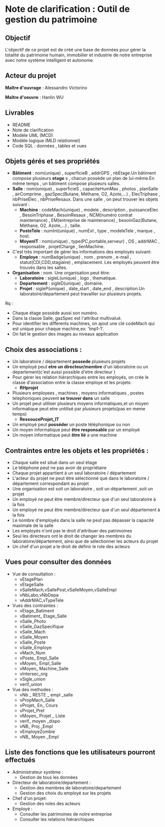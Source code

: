 # Note de clarification : Outil de gestion du patrimoine

## Objectif
L'objectif de ce projet est de créé une base de données pour gérer la totalité du patrimoine humain, immobilier et industrie de notre entreprise avec notre système intelligent et autonome.

## Acteur du projet
__Maître d'ouvrage__ : Alessandro Victorino

__Maître d'oeuvre__ : Hanlin WU

## Livrables
 - README
 - Note de clarification
 - Modèle UML (MCD)
 - Modèle logique (MLD relationnel)
 - Code SQL : données , tables et vues

## Objets gérés et ses propriétés
* __Bâtiment__ : nom(unique) , superficieB , addrGPS , nbEtage.Un bâtiment compose plusieurs __etage__ s , chacun possède un plan de lui-même.En même temps , un bâtiment compose plusieurs salles.
* __Salle__ : nom(unique) , superficieS , capaciteHumMax , photos , planSalle , airComprime , gazSpec(Butane, Méthane, O2, Azote,...) , ElecTriphase , nbPriseElec , nbPriseResaux. Dans une salle , on peut trouver les objets suivant :
  * __Machine__ : codeMach(unique) , modele , description , puissanceElec , BesoinTriphase , BesoinResaux , NCM(numéro contrat maintenance) , EM(entreprise de maintenance) , besoinGaz(Butane, Méthane, O2, Azote,...) , taille.
  * __PosteTele__ : numInt(unique) , numExt , type , modeleTele , marque , host.
  * __MoyenIT__ : nom(unique) , type(PC,portable,serveur) , OS , addrMAC , responsable , projetCharge , lienMachine.
* C'est très important de gérer les informations des employés suivant:
  * __Employe__ : numBadge(unique) , nom , prenom , e-mail , statut(CDI,CDD,stagiaire) , emplacement. Les employés peuvent être trouvés dans les salles.
* __Organisation__ : nom. Une organisation peut être:
  * __Laboratoire__ : sigleL(unique) , logo , thematique.
  * __Departement__ : sigleD(unique) , domaine.
  * __Projet__ : sigleP(unique) , date_start , date_end , description.Un laboratoire/departement peut travailler sur plusieurs projets.


Rq :
* Chaque étage possède aussi son numéro.
* Dans la classe Salle, gazSpec est l'attribut multivalué.
* Pour identifier les différents machines, on ajout une clé codeMach qui est unique pour chaque machine,ex: 'Imp1-1'.
* On fait le gestion des images au niveaux application

## Choix des associations :
* Un laboratoire / département __possede__ plusieurs projets
* Un employé peut __etre un directeur/membre__ d'un laboratoire ou un departement(c'est aussi possible d'etre directeur  )
* Pour gérer les relation hiérarchiques entre les employés, on crée le classe d'association entre la classe employe et les projets:
  * __RHprojet__
* Plusieurs employees , machines , moyens informatiques , postes telephoniques peuvent __se trouver dans__ un salle
* Un projet peut utiliser plusieurs moyens informatiques,et un moyen informatique peut etre untilisé par plusieurs projets(pas en meme temps)
  * __RessouceProjet_IT__
* Un employé peut __posséder__ un poste téléphonique ou non
* Un moyen informatique peut __être responsable__ par un employé
* Un moyen informatique peut __être lié__ a une machine

## Contraintes entre les objets et les propriétés :
* Chaque salle est situé dans un seul étage
* Le téléphone peut ne pas avoir de propriétaire
* Chaque projet appartient à un seul laboratoire / département
* L'acteur du projet ne peut être sélectionné que dans le laboratoire / département correspondant au projet
* Une organisation est soit un laboratoire , soit un département ,soit un projet
* Un employé ne peut être membre/directeur que d'un seul laboratoire à la fois
* Un employé ne peut être membre/directeur que d'un seul département à la fois
* Le nombre d'employés dans la salle ne peut pas dépasser la capacité maximale de la salle
* Les employés n'ont pas le droit d'attribuer des patrimoines
* Seul les directeurs ont le droit de changer les membres du laboratoire/département, ainsi que de sélectionner les acteurs du projet
* Un chef d'un projet a le droit de définir le role des acteurs

## Vues pour consulter des données
* Vue de consultation :
  * vEtagePlan 
  * vEtageSalle  
  * vSalleMach,vSallePost,vSalleMoyen,vSalleEmpl
  * vNbLabo,vNbDepa 
  * vAddrMAC,vTypeTele
* Vues des contraintes :
  * vEtage_Batiment
  * vBatiment_ Etage_Salle
  * vSalle_Photo
  * vSalle_GazSpecifique
  * vSalle_Mach
  * vSalle_Moyen
  * vSalle_Poste
  * vSalle_Employe
  * vMach_Num
  * vPoste_ Empl_Salle
  * vMoyen_ Empl_Salle
  * vMoyen_ Machine_Salle
  * vIntersec_org
  * vSigle_union
  * verif_union
* Vue des methodes :
  * vNb _ RESTE _ empl _salle 
  * vPropMach_Salle 
  * vProjet_ En_ Cours
  * vProjet_Pret 
  * vMoyen_ Projet _ Liste
  * verif_ moyen _dispo 
  * vNB_ Proj _Empl
  * vEmployeZombie 
  * vNB_ Moyen _Empl 
  

## Liste des fonctions que les utilisateurs pourront effectués
 * Administrateur système :
      - Gestion de tous les données
 * Directeur de laboratoire/departement :
      - Gestion des membres de laboratoire/departement
      - Gestion des choix du employé sur les projets
 * Chef d'un projet:
      - Gestion des roles des acteurs
 * Employé :
      - Consulter les patrimoines de notre entreprise
      - Consulter les relations hiérarchiques
